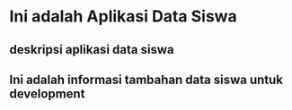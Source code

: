# Ini adalah Aplikasi Data Siswa

## deskripsi aplikasi data siswa
## Ini adalah informasi tambahan data siswa untuk development
